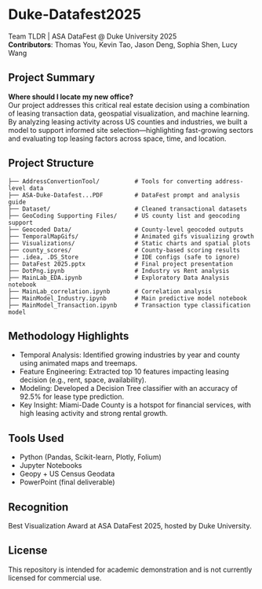 # Duke-Datafest2025

Team TLDR | ASA DataFest @ Duke University 2025  
**Contributors**: Thomas You, Kevin Tao, Jason Deng, Sophia Shen, Lucy Wang

## Project Summary

**Where should I locate my new office?**  
Our project addresses this critical real estate decision using a combination of leasing transaction data, geospatial visualization, and machine learning. By analyzing leasing activity across US counties and industries, we built a model to support informed site selection—highlighting fast-growing sectors and evaluating top leasing factors across space, time, and location.

## Project Structure

```
├── AddressConvertionTool/          # Tools for converting address-level data
├── ASA-Duke-Datafest...PDF         # DataFest prompt and analysis guide
├── Dataset/                        # Cleaned transactional datasets
├── GeoCoding Supporting Files/     # US county list and geocoding support
├── Geocoded Data/                  # County-level geocoded outputs
├── TemporalMapGifs/                # Animated gifs visualizing growth
├── Visualizations/                 # Static charts and spatial plots
├── county_scores/                  # County-based scoring results
├── .idea, .DS_Store                # IDE configs (safe to ignore)
├── DataFest 2025.pptx              # Final project presentation
├── DotPng.ipynb                    # Industry vs Rent analysis
├── MainLab_EDA.ipynb               # Exploratory Data Analysis notebook
├── MainLab_correlation.ipynb       # Correlation analysis
├── MainModel_Industry.ipynb        # Main predictive model notebook
├── MainModel_Transaction.ipynb     # Transaction type classification model
```

## Methodology Highlights

- Temporal Analysis: Identified growing industries by year and county using animated maps and treemaps.
- Feature Engineering: Extracted top 10 features impacting leasing decision (e.g., rent, space, availability).
- Modeling: Developed a Decision Tree classifier with an accuracy of 92.5% for lease type prediction.
- Key Insight: Miami-Dade County is a hotspot for financial services, with high leasing activity and strong rental growth.

## Tools Used

- Python (Pandas, Scikit-learn, Plotly, Folium)
- Jupyter Notebooks
- Geopy + US Census Geodata
- PowerPoint (final deliverable)

## Recognition

Best Visualization Award at ASA DataFest 2025, hosted by Duke University.

## License

This repository is intended for academic demonstration and is not currently licensed for commercial use.
